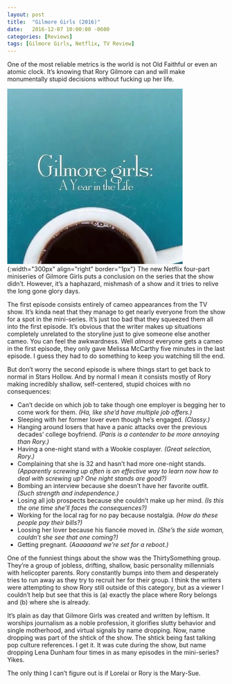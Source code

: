 ```yaml
---
layout: post
title:  "Gilmore Girls (2016)"
date:   2016-12-07 10:00:00 -0600
categories: [Reviews]
tags: [Gilmore Girls, Netflix, TV Review]
---
```


One of the most reliable metrics is the world is not Old Faithful or even an atomic clock. It’s knowing that Rory Gilmore can and will make monumentally stupid decisions without fucking up her life.

![pic](/assets/2016/12/gilmore_girls_netflix.jpg){:width="300px" align="right" border="1px"} The new Netflix four-part miniseries of Gilmore Girls puts a conclusion on the series that the show didn’t. However, it’s a haphazard, mishmash of a show and it tries to relive the long gone glory days.

The first episode consists entirely of cameo appearances from the TV show. It’s kinda neat that they manage to get nearly everyone from the show for a spot in the mini-series. It’s just too bad that they squeezed them all into the first episode. It’s obvious that the writer makes up situations completely unrelated to the storyline just to give someone else another cameo. You can feel the awkwardness. Well *almost* everyone gets a cameo in the first episode, they only gave Melissa McCarthy five minutes in the last episode. I guess they had to do something to keep you watching till the end.

But don’t worry the second episode is where things start to get back to normal in Stars Hollow. And by normal I mean it consists mostly of Rory making incredibly shallow, self-centered, stupid choices with no consequences:

* Can’t decide on which job to take though one employer is begging her to come work for them.
  *(Ha, like she’d have multiple job offers.)*
* Sleeping with her former lover even though he’s engaged.
  *(Classy.)*
* Hanging around losers that have a panic attacks over the previous decades’ college boyfriend.
  *(Paris is a contender to be more annoying than Rory.)*
* Having a one-night stand with a Wookie cosplayer.
  *(Great selection, Rory.)*
* Complaining that she is 32 and hasn’t had more one-night stands.
  *(Apparently screwing up often is an effective way to learn now how to deal with screwing up? One night stands are good?)*
* Bombing an interview because she doesn’t have her favorite outfit.
  *(Such strength and independence.)*
* Losing all job prospects because she couldn’t make up her mind.
  *(Is this the one time she’ll faces the consequences?)*
* Working for the local rag for no pay because nostalgia.
  *(How do these people pay their bills?)*
* Loosing her lover because his fiancée moved in.
  *(She’s the side woman, couldn’t she see that one coming?)*
* Getting pregnant.
  *(Aaaaaand we’re set for a reboot.)*

One of the funniest things about the show was the ThirtySomething group. They’re a group of jobless, drifting, shallow, basic personality millennials with helicopter parents. Rory constantly bumps into them and desperately tries to run away as they try to recruit her for their group. I think the writers were attempting to show Rory still outside of this category, but as a viewer I couldn’t help but see that this is (a) exactly the place where Rory belongs and (b) where she is already.

It’s plain as day that Gilmore Girls was created and written by leftism. It worships journalism as a noble profession, it glorifies slutty behavior and single motherhood, and virtual signals by name dropping. Now, name dropping was part of the shtick of the show. The shtick being fast talking pop culture references. I get it. It was cute during the show, but name dropping Lena Dunham four times in as many episodes in the mini-series? Yikes.

The only thing I can’t figure out is if Lorelai or Rory is the Mary-Sue.
